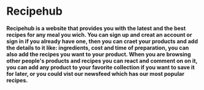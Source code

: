 # Recipehub
**Recipehub is a website that provides you with the latest and the best recipes for any meal you wich.
You can sign up and creat an account or sign in if you already have one, then you can craet your products and add the details to it like: ingredients, cost and time of preparation, you can also add the recipes you want to your product. 
When you are browsing other people's products and recipes you can react and comment on on it, you can add any product to your favorite collection if you want to save it for later, or you could vist our newsfeed which has our most popular recipes.**
